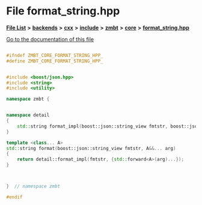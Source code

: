 

# File format\_string.hpp

[**File List**](files.md) **>** [**backends**](dir_e0e3bad64fbfd08934d555b945409197.md) **>** [**cxx**](dir_2a0640ff8f8d193383b3226ce9e70e40.md) **>** [**include**](dir_33cabc3ab2bb40d6ea24a24cae2f30b8.md) **>** [**zmbt**](dir_2115e3e51895e4107b806d6d2319263e.md) **>** [**core**](dir_1dfd3566c4a6f6e15f69daa4a04e2d4f.md) **>** [**format\_string.hpp**](format__string_8hpp.md)

[Go to the documentation of this file](format__string_8hpp.md)


```C++

#ifndef ZMBT_CORE_FORMAT_STRING_HPP_
#define ZMBT_CORE_FORMAT_STRING_HPP_


#include <boost/json.hpp>
#include <string>
#include <utility>

namespace zmbt {


namespace detail
{
    std::string format_impl(boost::json::string_view fmtstr, boost::json::array const& args);
}

template <class... A>
std::string format(boost::json::string_view fmtstr, A&&... arg)
{
    return detail::format_impl(fmtstr, {std::forward<A>(arg)...});
}



}  // namespace zmbt

#endif
```


